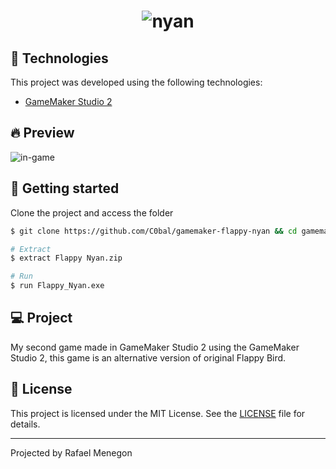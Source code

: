 <h1 align="center">
  <img alt="nyan" title="nyan" src=".github/start-screen" />
</h1>

## 🧪 Technologies

This project was developed using the following technologies:

- [GameMaker Studio 2](https://www.yoyogames.com/en)

## 🔥 Preview

![in-game](https://github.com/C0bal/gamemaker-flappy-nyan/blob/master/.github/in-game.gif)

## 🚀 Getting started

Clone the project and access the folder

```bash
$ git clone https://github.com/C0bal/gamemaker-flappy-nyan && cd gamemaker-flappy-nyan
```

```bash
# Extract
$ extract Flappy Nyan.zip

# Run
$ run Flappy_Nyan.exe
```

## 💻 Project

My second game made in GameMaker Studio 2 using the GameMaker Studio 2, this game is an alternative version of original Flappy Bird.

## 📝 License

This project is licensed under the MIT License. See the [LICENSE](LICENSE.md) file for details.

---

Projected by Rafael Menegon

